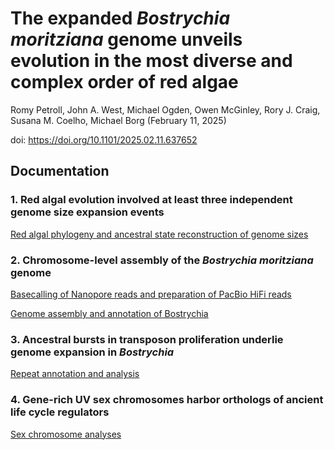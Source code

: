# The expanded _Bostrychia moritziana_ genome unveils evolution in the most diverse and complex order of red algae

Romy Petroll, John A. West, Michael Ogden, Owen McGinley, Rory J. Craig, Susana M. Coelho, Michael Borg (February 11, 2025)


doi: https://doi.org/10.1101/2025.02.11.637652 
## Documentation

### 1. Red algal evolution involved at least three independent genome size expansion events

[Red algal phylogeny and ancestral state reconstruction of genome sizes](https://github.com/Borg-Lab/Bostrychia_genome/tree/main/code/1-Genome_size_expansion.md)

### 2. Chromosome-level assembly of the _Bostrychia moritziana_ genome

[Basecalling of Nanopore reads and preparation of PacBio HiFi reads](https://github.com/Borg-Lab/Bostrychia_genome/tree/main/code/2-Basecalling_and_sequence_reads_modifications.md)

[Genome assembly and annotation of Bostrychia](https://github.com/Borg-Lab/Bostrychia_genome/tree/main/code/3-Genome_assembly_and_annotation.md)


### 3. Ancestral bursts in transposon proliferation underlie genome expansion in _Bostrychia_

[Repeat annotation and analysis](https://github.com/Borg-Lab/Bostrychia_genome/tree/main/code/4-Repeat_annotation_and_analysis.md)

### 4. Gene-rich UV sex chromosomes harbor orthologs of ancient life cycle regulators

[Sex chromosome analyses](https://github.com/Borg-Lab/Bostrychia_genome/tree/main/code/5-Sex_chromosome_analyses.md)
